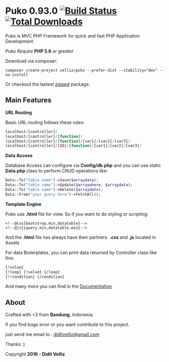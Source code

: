 # Puko 0.93.0 [![Build Status](https://travis-ci.org/Velliz/puko.svg?branch=master)](https://travis-ci.org/Velliz/puko) [![Total Downloads](https://poser.pugx.org/velliz/puko/downloads)](https://packagist.org/packages/velliz/puko)

Puko is MVC PHP Framework for quick and fast PHP Application Development.

*Puko Require* **PHP 5.6** *or greater*

Download via composer:
```
composer create-project velliz/puko --prefer-dist --stability="dev" --no-install
```
Or checkout the lastest [zipped](https://github.com/Velliz/puko/releases) package.

## Main Features

**URL Routing**

Basic URL routing follows these rules:
```PHP
localhost/[controller]/
localhost/[controller]/[function]/
localhost/[controller]/[function]/[var1]/[var2]/[var3]/
localhost/[controller]/[ID]/[function]/[var1]/[var2]/[var3]/
```
**Data Access**

Database Access can configure via **Config/db.php** and you can use static **Data.php** class to perform CRUD operations like:
```PHP
Data::To("table name")->Save($arraydata);
Data::To("table name")->Update($arraywhere, $arraydata);
Data::To("table name")->Delete($arraydata);
Data::From("your query here")->FetchAll();
```
**Template Engine**

Puko use **.html** file for view. So if you want to do styling or scripting:
```
<!--@css{bootstrap.min,datatable}-->
<!--@js{jquery.min,datatable.min}-->
```
And the **.html** file has always have their partners. **.css** and **.js** located in Assets

For data Boilerplates, you can print data returned by Controller class like this:
```HTML
{!value}
{!loop} {!value} {/loop}
{!!condition} {/condition}
```

And many more you can find in the [Documentation](https://velliz.github.io/pukodocs)

## About

Crafted with <3 from **Bandung**, Indonesia.

If you find bugs error or you want contribute to this project. 

just send me email to : diditvelliz@gmail.com 

Thanks :)

Copyright **2016 - Didit Velliz**
